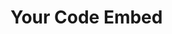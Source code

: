 <div>
  <h1>Your Code Embed</h1>
  <script src="https://gist.github.com/ahmadelsallab/937170b301242f2fa30b9f23a043ade4.js"></script>
</div>
